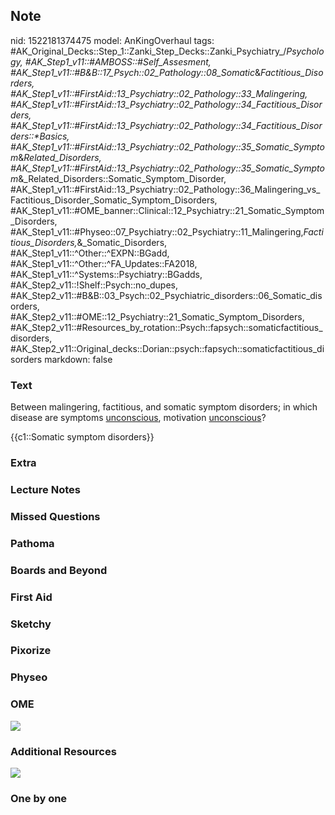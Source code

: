 ## Note
nid: 1522181374475
model: AnKingOverhaul
tags: #AK_Original_Decks::Step_1::Zanki_Step_Decks::Zanki_Psychiatry_/_Psychology, #AK_Step1_v11::#AMBOSS::#Self_Assesment, #AK_Step1_v11::#B&B::17_Psych::02_Pathology::08_Somatic_&_Factitious_Disorders, #AK_Step1_v11::#FirstAid::13_Psychiatry::02_Pathology::33_Malingering, #AK_Step1_v11::#FirstAid::13_Psychiatry::02_Pathology::34_Factitious_Disorders, #AK_Step1_v11::#FirstAid::13_Psychiatry::02_Pathology::34_Factitious_Disorders::*Basics, #AK_Step1_v11::#FirstAid::13_Psychiatry::02_Pathology::35_Somatic_Symptom_&_Related_Disorders, #AK_Step1_v11::#FirstAid::13_Psychiatry::02_Pathology::35_Somatic_Symptom_&_Related_Disorders::Somatic_Symptom_Disorder, #AK_Step1_v11::#FirstAid::13_Psychiatry::02_Pathology::36_Malingering_vs_Factitious_Disorder_Somatic_Symptom_Disorders, #AK_Step1_v11::#OME_banner::Clinical::12_Psychiatry::21_Somatic_Symptom_Disorders, #AK_Step1_v11::#Physeo::07_Psychiatry::02_Psychiatry::11_Malingering,_Factitious_Disorders,_&_Somatic_Disorders, #AK_Step1_v11::^Other::^EXPN::BGadd, #AK_Step1_v11::^Other::^FA_Updates::FA2018, #AK_Step1_v11::^Systems::Psychiatry::BGadds, #AK_Step2_v11::!Shelf::Psych::no_dupes, #AK_Step2_v11::#B&B::03_Psych::02_Psychiatric_disorders::06_Somatic_disorders, #AK_Step2_v11::#OME::12_Psychiatry::21_Somatic_Symptom_Disorders, #AK_Step2_v11::#Resources_by_rotation::Psych::fapsych::somaticfactitious_disorders, #AK_Step2_v11::Original_decks::Dorian::psych::fapsych::somaticfactitious_disorders
markdown: false

### Text
Between malingering, factitious, and somatic symptom disorders; in
which disease are symptoms <u>unconscious</u>, motivation
<u>unconscious</u>?
<div>
  {{c1::Somatic symptom disorders}}
</div>

### Extra


### Lecture Notes


### Missed Questions


### Pathoma


### Boards and Beyond


### First Aid


### Sketchy


### Pixorize


### Physeo


### OME
<div class="ome-widget">
  <a href=
  "https://onlinemeded.org/spa/psychiatry/somatic-symptom-disorders/acquire?ref=anki">
  <img src="_OME_AnkiFlashcards_Lesson_2.png"></a>
</div>

### Additional Resources
<img src="paste-87174951206913.jpg" class="resizer">

### One by one

